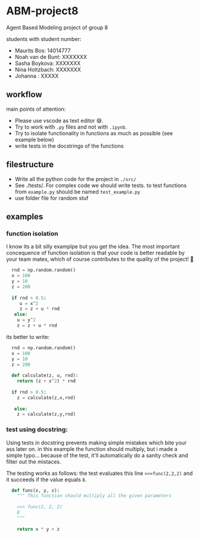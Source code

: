 # ABM-project8
Agent Based Modeling project of group 8

students with student number:
- Maurits Bos: 14014777
- Noah van de Bunt: XXXXXXX
- Sasha Boykova: XXXXXXX
- Nina Holtzbach: XXXXXXX
- Johanna : XXXXX

## workflow
main points of attention:
- Please use vscode as text editor 😅.
- Try to work with `.py` files and not with `.ipynb`. 
- Try to isolate functionality in functions as much as possible (see example below)
- write tests in the docstrings of the functions 


## filestructure
- Write all the python code for the project in `./src/` 
- See ./tests/. For complex code we should write tests. to test functions from `example.py` should be named `test_example.py`
- use folder file for random stuf



## examples

### function isolation
I know its a bit silly examplpe but you get the idea. The most important concequence of function isolation is that your code is better readable by your team mates, which of course contributes to the quality of the project! 💪 
```python
  rnd = np.random.random()
  x = 100
  y = 10
  z = 200
  
  if rnd > 0.5:
     u = x^2
     z = z + u * rnd
   else:
    u = y^2
    z = z + u * rnd  
```

its  better to write:
```python
  rnd = np.random.random()
  x = 100
  y = 10
  z = 200
  
  def calculate(z, u, rnd):
    return (z + x^2) * rnd
  
  if rnd > 0.5: 
    z = calculate(z,x,rnd)
   
   else:
    z = calculate(z,y,rnd)
```

### test using docstring:
Using tests in docstring prevents making simple mistakes which bite your ass later on.
in this example the function should multiply, but i made a simple typo...
because of the test, it'll automatically do a sanity check and filter out the mistaces.

The testing works as follows: the test evaluates this line `>>>func(2,2,2)` and it succeeds if the value equals `8`. 

```python
  def func(x, y, z):
    """ This function should multiply all the given parameters
    
    >>> func(2, 2, 2) 
    8
    """
    
    return x * y + z
```
